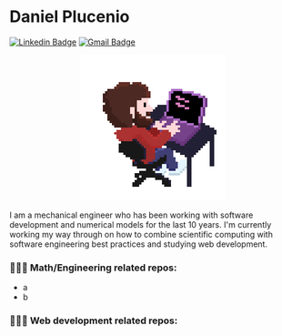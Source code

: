 # Daniel Plucenio

[![Linkedin Badge](https://img.shields.io/badge/-Daniel%20Plucenio-3f3f74?style=flat-square&logo=Linkedin&logoColor=white&link=https://www.linkedin.com/in/dplucenio//)](https://www.linkedin.com/in/dplucenio/) 
[![Gmail Badge](https://img.shields.io/badge/-dplucenio@gmail.com-3f3f74?style=flat-square&logo=Gmail&logoColor=white&link=mailto:dplucenio@gmail.com)](mailto:dplucenio@gmail.com)

<p align="center">
  <img src="dplucenio.gif" alt="animated" />
</p>


I am a mechanical engineer who has been working with software development and numerical models for the last 10 years. I'm currently working my way through on how to combine scientific computing with software engineering best practices and studying web development.

### 👨🏻‍🔬 Math/Engineering related repos:

- a
- b

### 👨🏻‍💻 Web development related repos:



<!--
**dplucenio/dplucenio** is a ✨ _special_ ✨ repository because its `README.md` (this file) appears on your GitHub profile.

Here are some ideas to get you started:

- 🔭 I’m currently working on ...
- 🌱 I’m currently learning ...
- 👯 I’m looking to collaborate on ...
- 🤔 I’m looking for help with ...
- 💬 Ask me about ...
- 📫 How to reach me: ...
- 😄 Pronouns: ...
- ⚡ Fun fact: ...
-->
